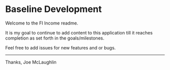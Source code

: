 Baseline Development
====================

Welcome to the FI Income readme.

It is my goal to continue to add content to this application till it reaches completion as set forth in the goals/milestones.

Feel free to add issues for new features and or bugs.



----------------------------------------------------
Thanks,
Joe McLaughlin

